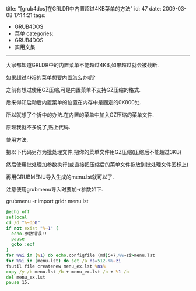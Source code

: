 title: "[grub4dos]在GRLDR中内置超过4KB菜单的方法"
id: 47
date: 2009-03-08 17:14:21
tags: 
- GRUB4DOS
- 菜单
categories: 
- GRUB4DOS
- 实用文集
---

大家都知道GRLDR中的内置菜单不能超过4KB,如果超过就会被截断.

如果超过4KB的菜单想要内置怎么办呢?

之前有想过使用GZ压缩,可是内置菜单不支持GZ压缩的格式.

后来得知启动后内置菜单的位置在内存中是固定的0X800处.

所以就想了个折中的办法.在内置的菜单中加入GZ压缩的菜单文件.

原理我就不多说了,贴上代码.

使用方法,

把以下代码另存为批处理文件,把你的菜单文件用GZ压缩(压缩后不能超过3KB)

然后使用批处理加参数执行(或直接把压缩后的菜单文件拖放到批处理文件图标上)

再用GRUBMENU导入生成的menu.lst就可以了.

注意使用grubmenu导入时要加-r参数如下.

grubmenu -r import grldr menu.lst

```bat
@echo off
setlocal
cd /d "%~dp0"
if not exist "%~1" (
  echo.参数错误!!
  pause
  goto :eof
)
for %%i in (%1) do echo.configfile (md)5+7,%%~zi>menu.lst
for %%i in (menu.lst) do set /a ns=512-%%~zi
fsutil file createnew menu_ex.lst %ns%
copy /y /b menu.lst /b + menu_ex.lst /b + %1 /b
del menu_ex.lst
pause 15.
```